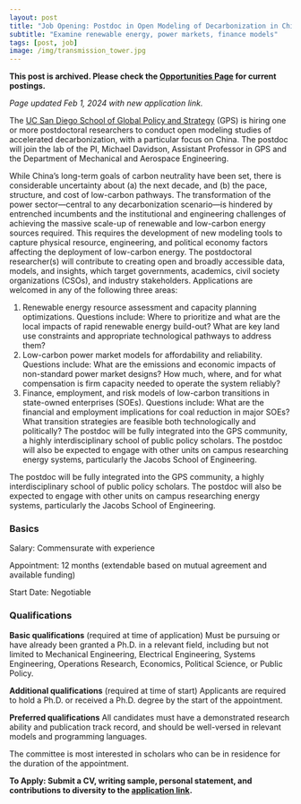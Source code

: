 ```yaml
---
layout: post
title: "Job Opening: Postdoc in Open Modeling of Decarbonization in China"
subtitle: "Examine renewable energy, power markets, finance models"
tags: [post, job]
image: /img/transmission_tower.jpg
---
```


**This post is archived. Please check the [Opportunities Page](/opportunities.html) for current postings.**

_Page updated Feb 1, 2024 with new application link._

The [UC San Diego School of Global Policy and Strategy](http://gps.ucsd.edu/) (GPS) is hiring one or more postdoctoral researchers to conduct open modeling studies of accelerated decarbonization, with a particular focus on China. The postdoc will join the lab of the PI, Michael Davidson, Assistant Professor in GPS and the Department of Mechanical and Aerospace Engineering.

While China’s long-term goals of carbon neutrality have been set, there is considerable uncertainty about (a) the next decade, and (b) the pace, structure, and cost of low-carbon pathways. The transformation of the power sector—central to any decarbonization scenario—is hindered by entrenched incumbents and the institutional and engineering challenges of achieving the massive scale-up of renewable and low-carbon energy sources required. This requires the development of new modeling tools to capture physical resource, engineering, and political economy factors affecting the deployment of low-carbon energy. The postdoctoral researcher(s) will contribute to creating open and broadly accessible data, models, and insights, which target governments, academics, civil society organizations (CSOs), and industry stakeholders. Applications are welcomed in any of the following three areas:

1. Renewable energy resource assessment and capacity planning optimizations. Questions include: Where to prioritize and what are the local impacts of rapid renewable energy build-out? What are key land use constraints and appropriate technological pathways to address them?
2. Low-carbon power market models for affordability and reliability. Questions include: What are the emissions and economic impacts of non-standard power market designs? How much, where, and for what compensation is firm capacity needed to operate the system reliably?
3. Finance, employment, and risk models of low-carbon transitions in state-owned enterprises (SOEs). Questions include: What are the financial and employment implications for coal reduction in major SOEs? What transition strategies are feasible both technologically and politically? The postdoc will be fully integrated into the GPS community, a highly interdisciplinary school of public policy scholars. The postdoc will also be expected to engage with other units on campus researching energy systems, particularly the Jacobs School of Engineering.

The postdoc will be fully integrated into the GPS community, a highly interdisciplinary school of public policy scholars. The postdoc will also be expected to engage with other units on campus researching energy systems, particularly the Jacobs School of Engineering.

### Basics

Salary: Commensurate with experience

Appointment: 12 months (extendable based on mutual agreement and available funding)

Start Date: Negotiable

### Qualifications

**Basic qualifications** (required at time of application)
Must be pursuing or have already been granted a Ph.D. in a relevant field, including but not limited to Mechanical Engineering, Electrical Engineering, Systems Engineering, Operations Research, Economics, Political Science, or Public Policy.

**Additional qualifications** (required at time of start)
Applicants are required to hold a Ph.D. or received a Ph.D. degree by the start of the appointment.

**Preferred qualifications**
All candidates must have a demonstrated research ability and publication track record, and should be well-versed in relevant models and programming languages.

The committee is most interested in scholars who can be in residence for the duration of the appointment.


**To Apply: Submit a CV, writing sample, personal statement, and contributions to diversity to the [application link](https://apol-recruit.ucsd.edu/JPF03879).**



